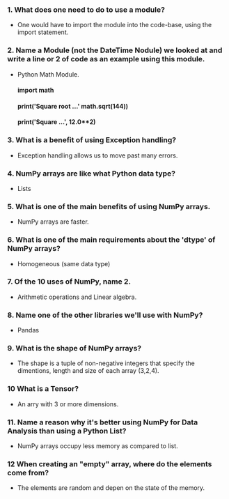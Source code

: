 ### 1. What does one need to do to use a module?

* One would have to import the module into the code-base, using the import statement.
    
### 2. Name a Module (not the DateTime Nodule) we looked at and write a line or 2 of code as an example using this module.

* Python Math Module.

    #### import math
    #### print('Square root ...' math.sqrt(144))
    #### print('Square ...', 12.0**2)

### 3. What is a benefit of using Exception handling? 

* Exception handling allows us to move past many errors.

### 4. NumPy arrays are like what Python data type?

* Lists

### 5. What is one of the main benefits of using NumPy arrays.

* NumPy arrays are faster.

### 6. What is one of the main requirements about the 'dtype' of NumPy arrays?

* Homogeneous (same data type)

### 7. Of the 10 uses of NumPy, name 2.

* Arithmetic operations and Linear algebra. 

### 8. Name one of the other libraries we'll use with NumPy?

* Pandas

### 9. What is the shape of NumPy arrays?

* The shape is a tuple of non-negative integers that specify the dimentions, length and size of each array (3,2,4). 

### 10 What is a Tensor?

* An arry with 3 or more dimensions. 

### 11. Name a reason why it's better using NumPy for Data Analysis than using a Python List?

* NumPy arrays occupy less memory as compared to list.

### 12 When creating an "empty" array, where do the elements come from?

* The elements are random and depen on the state of the memory. 